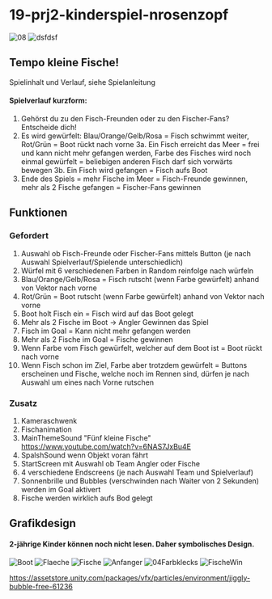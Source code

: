 # 19-prj2-kinderspiel-nrosenzopf
![08](https://user-images.githubusercontent.com/72389468/215183903-a48faa15-65b9-4dd6-8f4b-9bbf6c942f54.JPG)
![dsfdsf](https://user-images.githubusercontent.com/72389468/215183911-abd589ac-6a04-442a-8104-120f395c9bd0.JPG)


## Tempo kleine Fische!
Spielinhalt und Verlauf, siehe Spielanleitung

#### Spielverlauf kurzform:
1. Gehörst du zu den Fisch-Freunden oder zu den Fischer-Fans? Entscheide dich!
2. Es wird gewürfelt: Blau/Orange/Gelb/Rosa = Fisch schwimmt weiter, Rot/Grün = Boot rückt nach vorne
3a. Ein Fisch erreicht das Meer = frei und kann nicht mehr gefangen werden, Farbe des Fisches wird noch einmal gewürfelt = beliebigen anderen Fisch darf sich vorwärts bewegen
3b. Ein Fisch wird gefangen = Fisch aufs Boot
4. Ende des Spiels = mehr Fische im Meer = Fisch-Freunde gewinnen, mehr als 2 Fische gefangen = Fischer-Fans gewinnen

## Funktionen
### Gefordert
1. Auswahl ob Fisch-Freunde oder Fischer-Fans mittels Button (je nach Auswahl Spielverlauf/Spielende unterschiedlich)
2. Würfel mit 6 verschiedenen Farben in Random reinfolge nach würfeln
3. Blau/Orange/Gelb/Rosa = Fisch rutscht (wenn Farbe gewürfelt) anhand von Vektor nach vorne
4. Rot/Grün = Boot rutscht (wenn Farbe gewürfelt) anhand von Vektor nach vorne
5. Boot holt Fisch ein = Fisch wird auf das Boot gelegt
6. Mehr als 2 Fische im Boot -> Angler Gewinnen das Spiel
7. Fisch im Goal = Kann nicht mehr gefangen werden
8. Mehr als 2 Fische im Goal = Fische gewinnen
9. Wenn Farbe vom Fisch gewürfelt, welcher auf dem Boot ist = Boot rückt nach vorne
10. Wenn Fisch schon im Ziel, Farbe aber trotzdem gewürfelt = Buttons erscheinen und Fische, welche noch im Rennen sind, dürfen je nach Auswahl um eines nach Vorne rutschen

### Zusatz
1. Kameraschwenk
2. Fischanimation
3. MainThemeSound "Fünf kleine Fische" https://www.youtube.com/watch?v=6NAS7JxBu4E
4. SpalshSound wenn Objekt voran fährt
5. StartScreen mit Auswahl ob Team Angler oder Fische
6. 4 verschiedene Endscreens (je nach Auswahl Team und Spielverlauf)
7. Sonnenbrille und Bubbles (verschwinden nach Waiter von 2 Sekunden) werden im Goal aktivert
8. Fische werden wirklich aufs Bod gelegt

## Grafikdesign
#### 2-jährige Kinder können noch nicht lesen. Daher symbolisches Design.
![Boot](https://user-images.githubusercontent.com/72389468/215184369-fd2dee54-bbd7-4a4e-ab86-ce556a1b490a.png)
![Flaeche](https://user-images.githubusercontent.com/72389468/215052081-6bcb91f2-9e8d-43d5-9d1e-d267466ac132.png)
![Fische](https://user-images.githubusercontent.com/72389468/215052037-b8ebabf2-e531-42e0-93b2-db06764779f8.png)
![Anfanger](https://user-images.githubusercontent.com/72389468/215051969-e97cb1cb-d0db-4bb8-8754-05702076426e.png)
![04Farbklecks](https://user-images.githubusercontent.com/72389468/215051962-8d892645-e8d4-46e9-8c4f-03c1a20581ce.png)
![FischeWin](https://user-images.githubusercontent.com/72389468/215052060-4d868b40-cb35-497f-b538-7da3ed5e7bb4.png)




https://assetstore.unity.com/packages/vfx/particles/environment/jiggly-bubble-free-61236
